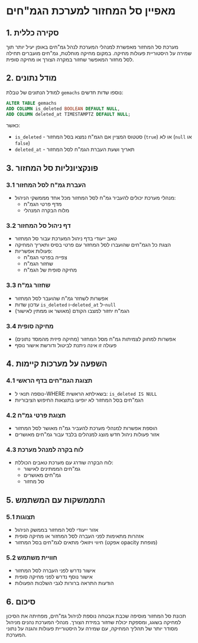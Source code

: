 # מאפיין סל המחזור למערכת הגמ"חים

## 1. סקירה כללית

מערכת סל המחזור מאפשרת למנהלי המערכת לנהל גמ"חים באופן יעיל יותר תוך שמירה על היסטוריית פעולות מחיקה. במקום מחיקה מוחלטת, גמ"חים מועברים תחילה לסל מחזור המאפשר שחזור במקרה הצורך או מחיקה סופית.

## 2. מודל נתונים

למודל הנתונים של טבלת `gemachs` נוספו שדות חדשים:

```sql
ALTER TABLE gemachs
ADD COLUMN is_deleted BOOLEAN DEFAULT NULL,
ADD COLUMN deleted_at TIMESTAMPTZ DEFAULT NULL;
```

כאשר:
- `is_deleted` - סטטוס המציין אם הגמ"ח נמצא בסל המחזור (`true`) או לא (`null` או `false`)
- `deleted_at` - תאריך ושעת העברת הגמ"ח לסל המחזור

## 3. פונקציונליות סל המחזור

### 3.1 העברת גמ"ח לסל המחזור
- מנהלי מערכת יכולים להעביר גמ"ח לסל המחזור מכל אחד מממשקי הניהול:
  - מדף פרטי הגמ"ח
  - מלוח הבקרה המנהלי

### 3.2 דף ניהול סל המחזור
- טאב ייעודי בדף ניהול המערכת עבור סל המחזור
- הצגת כל הגמ"חים שהועברו לסל המחזור עם פרטי בסיס ותאריך המחיקה
- פעולות אפשריות:
  - צפייה בפרטי הגמ"ח
  - שחזור הגמ"ח
  - מחיקה סופית של הגמ"ח

### 3.3 שחזור גמ"ח
- אפשרות לשחזר גמ"ח שהועבר לסל המחזור
- עדכון שדות `is_deleted` ו-`deleted_at` ל-`null`
- הגמ"ח יחזור למצבו הקודם (מאושר או ממתין לאישור)

### 3.4 מחיקה סופית
- אפשרות למחוק לצמיתות גמ"ח מסל המחזור (מחיקה פיזית מהמסד נתונים)
- פעולה זו אינה ניתנת לביטול ודורשת אישור נוסף

## 4. השפעה על מערכות קיימות

### 4.1 תצוגת הגמ"חים בדף הראשי
- נוספה תנאי ל-WHERE בשאילתא הראשית: `is_deleted IS NULL`
- הגמ"חים בסל המחזור לא יופיעו בתוצאות החיפוש הציבוריות

### 4.2 תצוגת פרטי גמ"ח
- הוספת אפשרות למנהלי מערכת להעביר גמ"ח מאושר לסל המחזור
- אזור פעולות ניהול חדש מוצג למנהלים בלבד עבור גמ"חים מאושרים

### 4.3 לוח בקרה למנהל מערכת
- לוח הבקרה שודרג עם מערכת טאבים הכוללת:
  - גמ"חים הממתינים לאישור
  - גמ"חים מאושרים
  - סל מחזור
  
## 5. התממשקות עם המשתמש

### 5.1 תצוגות
- אזור ייעודי לסל המחזור בממשק הניהול
- אזהרות מתאימות לפני העברה לסל המחזור או מחיקה סופית
- חיווי ויזואלי מתאים לגמ"חים בסל המחזור (אפקט opacity מופחת)

### 5.2 חוויית משתמש
- אישור נדרש לפני העברה לסל המחזור
- אישור נוסף נדרש לפני מחיקה סופית
- הודעות התראה ברורות לגבי השלכות הפעולות

## 6. סיכום

תכונת סל המחזור מוסיפה שכבת אבטחה נוספת לניהול גמ"חים, מפחיתה את הסיכון למחיקה בשוגג, ומספקת יכולת שחזור במידת הצורך. מנהלי המערכת נהנים מניהול מסודר יותר של תהליך המחיקה, עם שמירה על היסטוריית פעולות והגנה על נתוני המערכת. 